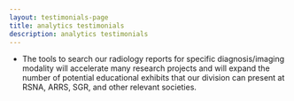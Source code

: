 ```yaml
---
layout: testimonials-page
title: analytics testimonials
description: analytics testimonials
---
```

* The tools to search our radiology reports for
specific diagnosis/imaging modality will
accelerate many research projects and will
expand the number of potential educational
exhibits that our division can present at
RSNA, ARRS, SGR, and other relevant
societies.
